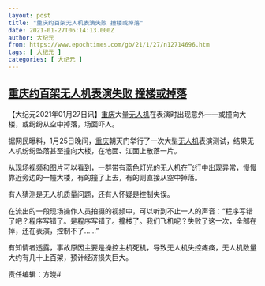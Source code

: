 ```yaml
---
layout: post
title: "重庆约百架无人机表演失败 撞楼或掉落"
date: 2021-01-27T06:14:13.000Z
author: 大纪元
from: https://www.epochtimes.com/gb/21/1/27/n12714696.htm
tags: [ 大纪元 ]
categories: [ 大纪元 ]
---
```

<!--1611728053000-->
[重庆约百架无人机表演失败 撞楼或掉落](https://www.epochtimes.com/gb/21/1/27/n12714696.htm)
------

<div>
<p>【大纪元2021年01月27日讯】<a href="https://www.epochtimes.com/gb/tag/%E9%87%8D%E5%BA%86.html">重庆</a>大量<a href="https://www.epochtimes.com/gb/tag/%E6%97%A0%E4%BA%BA%E6%9C%BA.html">无人机</a>在表演时出现意外——或撞向大楼，或纷纷从空中掉落，场面吓人。</p><p>据网民曝料，1月25日晚间，<a href="https://www.epochtimes.com/gb/tag/%E9%87%8D%E5%BA%86.html">重庆</a>朝天门举行了一次大型<a href="https://www.epochtimes.com/gb/tag/%E6%97%A0%E4%BA%BA%E6%9C%BA.html">无人机</a>表演测试，结果无人机纷纷坠落甚至撞向大楼，在地面、江面上散落一片。</p><p>从现场视频和图片可以看到，一群带有蓝色灯光的无人机在飞行中出现异常，慢慢靠近旁边的一幢大楼，有的撞了上去，有的则直接从空中掉落。</p><p>有人猜测是无人机质量问题，还有人怀疑是控制失误。</p><p>在流出的一段现场操作人员拍摄的视频中，可以听到不止一人的声音：“程序写错了吧？程序写错了。是程序写错了。撞楼了。我们飞机呢？失败了这一次，全部在掉，还在表演，控制不了……”</p><p>有知情者透露，事故原因主要是操控主机死机，导致无人机失控瘫痪，无人机数量大约有几十上百架，预计经济损失巨大。</p><p>责任编辑：方晓#</p>
</div>
